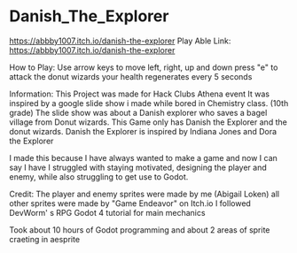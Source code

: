 # Danish_The_Explorer
https://abbby1007.itch.io/danish-the-explorer
Play Able Link: https://abbby1007.itch.io/danish-the-explorer

How to Play:
Use arrow keys to move left, right, up and down
press "e" to attack the donut wizards
your health regenerates every 5 seconds

Information:
This Project was made for Hack Clubs Athena event
It was inspired by a google slide show i made while bored in Chemistry class. (10th grade)
The slide show was about a Danish explorer who saves a bagel village from Donut wizards.
This Game only has Danish the Explorer and the donut wizards.
Danish the Explorer is inspired by Indiana Jones and Dora the Explorer

I made this because I have always wanted to make a game and now I can say I have
I struggled with staying motivated, designing the player and enemy, while also struggling to get use to Godot.

Credit:
The player and enemy sprites were made by me (Abigail Loken)
all other sprites were made by "Game Endeavor" on Itch.io
I followed DevWorm' s RPG Godot 4 tutorial for main mechanics

Took about 10 hours of Godot programming and about 2 areas of sprite craeting in aesprite
